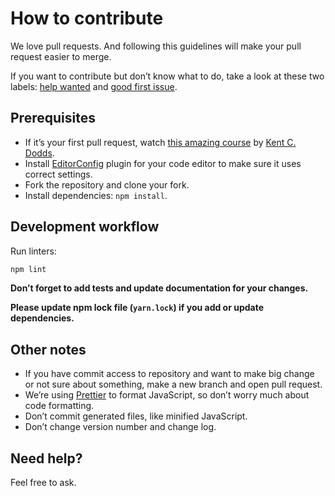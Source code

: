 # How to contribute

We love pull requests. And following this guidelines will make your pull request easier to merge.

If you want to contribute but don’t know what to do, take a look at these two labels: [help wanted](https://github.com/SaraVieira/uber-cities/issues?q=is%3Aissue+is%3Aopen+label%3A%22help+wanted%22) and [good first issue](https://github.com/SaraVieira/uber-cities/issues?q=is%3Aissue+is%3Aopen+label%3A%22good+first+issue%22).

## Prerequisites

* If it’s your first pull request, watch [this amazing course](http://makeapullrequest.com/) by [Kent C. Dodds](https://twitter.com/kentcdodds).
* Install [EditorConfig](http://editorconfig.org/) plugin for your code editor to make sure it uses correct settings.
* Fork the repository and clone your fork.
* Install dependencies: `npm install`.

## Development workflow

Run linters:

```bash
npm lint
```

**Don’t forget to add tests and update documentation for your changes.**

**Please update npm lock file (`yarn.lock`) if you add or update dependencies.**

## Other notes

* If you have commit access to repository and want to make big change or not sure about something, make a new branch and open pull request.
* We’re using [Prettier](https://github.com/prettier/prettier) to format JavaScript, so don’t worry much about code formatting.
* Don’t commit generated files, like minified JavaScript.
* Don’t change version number and change log.

## Need help?

Feel free to ask.
